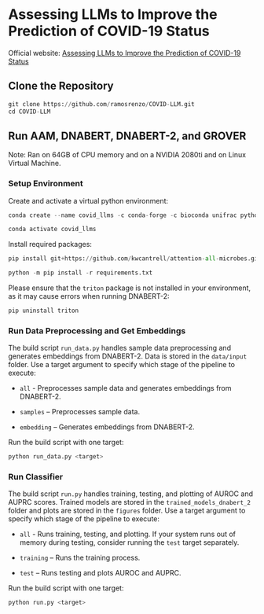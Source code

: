 # Assessing LLMs to Improve the Prediction of COVID-19 Status
Official website: <a href="https://ramosrenzo.github.io/COVID-LLM/">Assessing LLMs to Improve the Prediction of COVID-19 Status</a>

## Clone the Repository
```python
git clone https://github.com/ramosrenzo/COVID-LLM.git
cd COVID-LLM
```

## Run AAM, DNABERT, DNABERT-2, and GROVER
Note: Ran on 64GB of CPU memory and on a NVIDIA 2080ti and on Linux Virtual Machine.

### Setup Environment

Create and activate a virtual python environment:

```python
conda create --name covid_llms -c conda-forge -c bioconda unifrac python=3.9 cython

conda activate covid_llms
```

Install required packages:

```python
pip install git+https://github.com/kwcantrell/attention-all-microbes.git@capstone-2025

python -m pip install -r requirements.txt
```

Please ensure that the `triton` package is not installed in your environment, as it may cause errors when running DNABERT-2:

```python
pip uninstall triton
```

### Run Data Preprocessing and Get Embeddings
The build script `run_data.py` handles sample data preprocessing and generates embeddings from DNABERT-2. Data is stored in the `data/input` folder. Use a target argument to specify which stage of the pipeline to execute:
- `all` - Preprocesses sample data and generates embeddings from DNABERT-2.

- `samples` – Preprocesses sample data.

- `embedding` – Generates embeddings from DNABERT-2.

Run the build script with one target:

```python
python run_data.py <target>
```

### Run Classifier
The build script `run.py` handles training, testing, and plotting of AUROC and AUPRC scores. Trained models are stored in the `trained_models_dnabert_2` folder and plots are stored in the `figures` folder. Use a target argument to specify which stage of the pipeline to execute:

- `all` - Runs training, testing, and plotting. If your system runs out of memory during testing, consider running the `test` target separately.

- `training` – Runs the training process.

- `test` – Runs testing and plots AUROC and AUPRC.

Run the build script with one target:

```python
python run.py <target>
```
